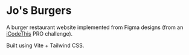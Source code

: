 # Jo's Burgers

A burger restaurant website implemented from Figma designs (from an [iCodeThis](https://icodethis.com) PRO challenge).

Built using Vite + Tailwind CSS.
